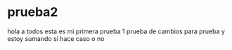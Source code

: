 # prueba2

hola a todos esta es mi primera prueba 1 prueba de cambios para prueba
y estoy sumando si hace caso o no